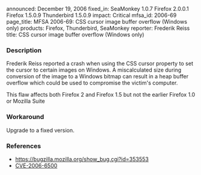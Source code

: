 announced: December 19, 2006
fixed_in: SeaMonkey 1.0.7
          Firefox 2.0.0.1
          Firefox 1.5.0.9
          Thunderbird 1.5.0.9
impact: Critical
mfsa_id: 2006-69
page_title: MFSA 2006-69: CSS cursor image buffer overflow (Windows only)
products: Firefox, Thunderbird, SeaMonkey
reporter: Frederik Reiss
title: CSS cursor image buffer overflow (Windows only)

<h3>Description</h3>

<p>Frederik Reiss reported a crash when using the CSS cursor property
to set the cursor to certain images on Windows. A miscalculated
size during conversion of the image to a Windows bitmap can result
in a heap buffer overflow which could be used to compromise
the victim's computer.</p>

<p>This flaw affects both Firefox 2 and Firefox 1.5 but not the earlier
Firefox 1.0 or Mozilla Suite</p>

<h3>Workaround</h3>

<p>Upgrade to a fixed version.</p>

<h3>References</h3>

<ul>
<li><a href="https://bugzilla.mozilla.org/show_bug.cgi?id=353553">
https://bugzilla.mozilla.org/show_bug.cgi?id=353553</a></li>
<li><a href="http://nvd.nist.gov/nvd.cfm?cvename=CVE-2006-6500">CVE-2006-6500</a></li>
</ul>



